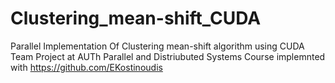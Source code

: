 # Clustering_mean-shift_CUDA
Parallel Implementation Of Clustering mean-shift algorithm using CUDA
Team Project at AUTh Parallel and Distriubuted Systems Course implemnted with 
https://github.com/EKostinoudis

